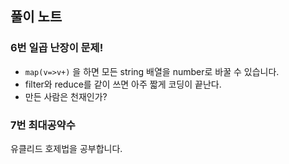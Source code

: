 ## 풀이 노트

### 6번 일곱 난장이 문제!

- `map(v=>v+)` 을 하면 모든 string 배열을 number로 바꿀 수 있습니다.
- filter와 reduce를 같이 쓰면 아주 짧게 코딩이 끝난다.
- 만든 사람은 천재인가?

### 7번 최대공약수

유클리드 호제법을 공부합니다.
